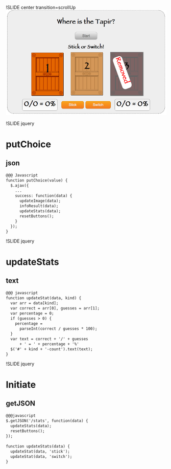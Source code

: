 !SLIDE center transition=scrollUp
![Tapir App](stick_or_switch.png)

!SLIDE jquery
# putChoice
## json

    @@@ Javascript
    function putChoice(value) {
      $.ajax({
        ...
        success: function(data) {
          updateImage(data);
          infoResult(data);
          updateStats(data);
          resetButtons();
        }
      });
    }

!SLIDE jquery
# updateStats
## text

    @@@ javascript
    function updateStat(data, kind) {
      var arr = data[kind];
      var correct = arr[0], guesses = arr[1];
      var percentage = 0;
      if (guesses > 0) {
        percentage =
          parseInt(correct / guesses * 100);
      }
      var text = correct + '/' + guesses
          + ' = ' + percentage + '%'
      $('#' + kind + '-count').text(text);
    }

!SLIDE jquery
# Initiate
## getJSON

    @@@javascript
    $.getJSON('/stats', function(data) {
      updateStats(data);
      resetButtons();
    });

    function updateStats(data) {
      updateStat(data, 'stick');
      updateStat(data, 'switch');
    }


